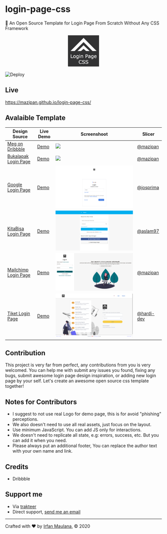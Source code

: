 # login-page-css

🔐 An Open Source Template for Login Page From Scratch Without Any CSS Framework

<p align="center">
 <img src="src/assets/logo.png" width="100"/>
</p>

![Deploy](https://github.com/mazipan/login-page-css/workflows/Deploy/badge.svg?branch=master)

## Live

https://mazipan.github.io/login-page-css/

## Avalaible Template

| Design Source | Live Demo | Screenshoot | Slicer |
|---|---|---|---|
| [Meg on Dribbble](https://dribbble.com/shots/3666951-Log-in-to-your-store) |  [Demo](https://mazipan.github.io/login-page-css/01-shopify/index.html) | ![](screenshoots/01-shopify.png) | [@mazipan](https://github.com/mazipan/) |
| [Bukalapak Login Page](https://www.bukalapak.com/login) |  [Demo](https://mazipan.github.io/login-page-css/02-bukalapak/index.html) | ![](screenshoots/02-bukalapak.png) | [@mazipan](https://github.com/mazipan/) |
| [Google Login Page](https://www.google.co.id/login) |  [Demo](https://mazipan.github.io/login-page-css/03-google/index.html) | ![](screenshoots/03-google.png) | [@josprima](https://github.com/josprima/) |
| [KitaBisa Login Page](https://kitabisa.com/login) |  [Demo](https://mazipan.github.io/login-page-css/04-kitabisa/index.html) | ![](screenshoots/04-kitabisa.png) | [@aslam97](https://github.com/aslam97/) |
| [Mailchimp Login Page](https://login.mailchimp.com/) |  [Demo](https://mazipan.github.io/login-page-css/05-mailchimp/index.html) | ![](screenshoots/05-mailchimp.png) | [@mazipan](https://github.com/mazipan/) |
| [Tiket Login Page](https://tix.tiket.com/login) |  [Demo](https://mazipan.github.io/login-page-css/06-tiket/index.html) | ![](screenshoots/06-tiket.png) | [@hardi-dev](https://github.com/hardi-dev/) |


## Contribution

This project is very far from perfect, any contributions from you is very welcomed. You can help me with submit any issues you found, fixing any bugs, submit awesome login page design inspiration, or adding new login page by your self.
Let's create an awesome open source css template together!

## Notes for Contributors

- I suggest to not use real Logo for demo page, this is for avoid "phishing" perceptions.
- We also doesn't need to use all real assets, just focus on the layout.
- Use minimum JavaScript. You can add JS only for interactions.
- We doesn't need to replicate all state, e.g: errors, success, etc. But you can add it when you need.
- Please always put an additional footer, You can replace the author text with your own name and link.

## Credits

- Dribbble

## Support me

- Via [trakteer](https://trakteer.id/mazipan)
- Direct support, [send me an email](mailto:mazipanneh@gmail.com)

---

Crafted with ❤️ by [Irfan Maulana](https://mazipan.space/), © 2020 
